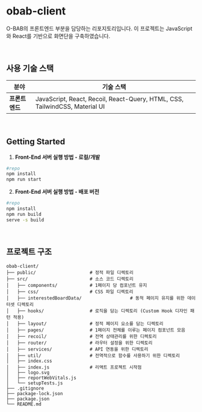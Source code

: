 # obab-client

O-BAB의 프론트엔드 부분을 담당하는 리포지토리입니다. 이 프로젝트는 JavaScript와 React를 기반으로 화면단을 구축하였습니다.

<br/>

## 사용 기술 스택

| **분야**        | **기술 스택**                                                                                   |
|-----------------|-------------------------------------------------------------------------------------------------|
| **프론트엔드**  | JavaScript, React, Recoil, React-Query, HTML, CSS, TailwindCSS, Material UI                     |

<br/>

## Getting Started

1. **Front-End 서버 실행 방법 - 로컬/개발**

```bash
#repo
npm install
npm run start
```

2. **Front-End 서버 실행 방법 - 배포 버전**

```bash
#repo
npm install
npm run build
serve -s build
```

<br/>

## 프로젝트 구조

```
obab-client/
├── public/                    # 정적 파일 디렉토리
├── src/                       # 소스 코드 디렉토리
│   ├── components/            # 1페이지 당 컴포넌트 유지
│   ├── css/                   # CSS 파일 디렉토리
│   ├── interestedBoardData/                  # 동적 페이지 유지를 위한 데이터셋 디렉토리
│   ├── hooks/                 # 로직을 담는 디렉토리 (Custom Hook 디자인 패턴 적용)
│   ├── layout/                # 정적 페이지 요소를 담는 디렉토리
│   ├── pages/                 # 1페이지 전체를 이루는 페이지 컴포넌트 모음
│   ├── recoil/                # 전역 상태관리를 위한 디렉토리
│   ├── router/                # 라우터 설정을 위한 디렉토리
│   ├── services/              # API 연동을 위한 디렉토리
│   ├── util/                  # 전역적으로 함수를 사용하기 위한 디렉토리
│   ├── index.css
│   ├── index.js               # 리액트 프로젝트 시작점
│   ├── logo.svg
│   ├── reportWebVitals.js
│   └── setupTests.js
├── .gitignore
├── package-lock.json
├── package.json
└── README.md
```
